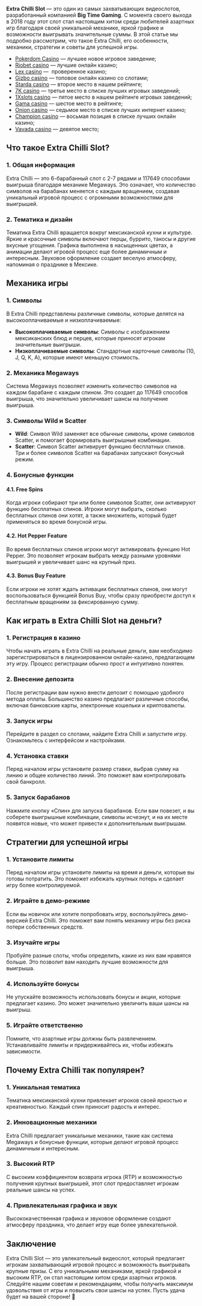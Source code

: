 **Extra Chilli Slot** — это один из самых захватывающих видеослотов, разработанный компанией **Big Time Gaming**. С момента своего выхода в 2018 году этот слот стал настоящим хитом среди любителей азартных игр благодаря своей уникальной механике, яркой графике и возможности выигрывать значительные суммы. В этой статье мы подробно рассмотрим, что такое Extra Chilli, его особенности, механики, стратегии и советы для успешной игры.

* [Pokerdom Casino](https://brandplay.link/FwVc4f) — лучшее новое игровое заведение;
* [Riobet casino](https://brandplay.link/TnjsxFvH) — лучшие онлайн казино;
* [Lex casino](https://brandplay.link/VMqNXPFs) —  проверенное казино;
* [Gizbo casino](https://brandplay.link/rvzLrVLp) — топовое онлайн казино со слотами;
* [Starda casino](https://brandplay.link/HDcDrxLk) — второе место в нашем рейтинге;
* [7K casino](https://brandplay.link/dd46bNgD) — третье место в списке лучших игровых заведений;
* [1Xslots casino](https://brandplay.link/J2ZbqMPZ) — пятое место в нашем рейтинге игровых заведений;
* [Gama casino](https://brandplay.link/RD52jZbL) — шестое место в рейтинге;
* [Onion casino](https://brandplay.link/8LcS6Djb) — седьмое место в списке лучших интернет казино;
* [Champion casino](https://temon-gter.cfd/go/9n8?p56190p303844p3509t17502) — восьмая позиция в списке лучших онлайн казино;
* [Vavada casino](https://vavadapartner.pro/?promo=75590753-cc8b-4c4a-8d71-99b7a2293439-jud\&target=register) — девятое место;

## Что такое Extra Chilli Slot?

### 1. Общая информация

Extra Chilli — это 6-барабанный слот с 2-7 рядами и 117649 способами выигрыша благодаря механике Megaways. Это означает, что количество символов на барабанах меняется с каждым вращением, создавая уникальный игровой процесс с огромными возможностями для выигрышей.

### 2. Тематика и дизайн

Тематика Extra Chilli вращается вокруг мексиканской кухни и культуре. Яркие и красочные символы включают перцы, буррито, такосы и другие вкусные угощения. Графика выполнена в насыщенных цветах, а анимации делают игровой процесс еще более динамичным и интересным. Звуковое оформление создает веселую атмосферу, напоминая о празднике в Мексике.

## Механика игры

### 1. Символы

В Extra Chilli представлены различные символы, которые делятся на высокооплачиваемые и низкоплачиваемые:

* **Высокоплачиваемые символы**: Символы с изображением мексиканских блюд и перцев, которые приносят игрокам значительные выигрыши.
* **Низкоплачиваемые символы**: Стандартные карточные символы (10, J, Q, K, A), которые имеют меньшую стоимость.

### 2. Механика Megaways

Система Megaways позволяет изменить количество символов на каждом барабане с каждым спином. Это создает до 117649 способов выигрыша, что значительно увеличивает шансы на получение выигрыша.

### 3. Символы Wild и Scatter

* **Wild**: Символ Wild заменяет все обычные символы, кроме символов Scatter, и помогает формировать выигрышные комбинации.
* **Scatter**: Символ Scatter активирует функцию бесплатных спинов. Три и более символов Scatter на барабанах запускают бонусный режим.

### 4. Бонусные функции

#### 4.1. Free Spins

Когда игроки собирают три или более символов Scatter, они активируют функцию бесплатных спинов. Игроки могут выбрать, сколько бесплатных спинов они хотят, а также множитель, который будет применяться во время бонусной игры.

#### 4.2. Hot Pepper Feature

Во время бесплатных спинов игроки могут активировать функцию Hot Pepper. Это позволяет игрокам выбрать между разными уровнями выигрышей и увеличивает шанс на крупный приз.

#### 4.3. Bonus Buy Feature

Если игроки не хотят ждать активации бесплатных спинов, они могут воспользоваться функцией Bonus Buy, чтобы сразу приобрести доступ к бесплатным вращениям за фиксированную сумму.

## Как играть в Extra Chilli Slot на деньги?

### 1. Регистрация в казино

Чтобы начать играть в Extra Chilli на реальные деньги, вам необходимо зарегистрироваться в лицензированном онлайн-казино, предлагающем эту игру. Процесс регистрации обычно прост и интуитивно понятен.

### 2. Внесение депозита

После регистрации вам нужно внести депозит с помощью удобного метода оплаты. Большинство казино предлагают различные способы, включая банковские карты, электронные кошельки и криптовалюты.

### 3. Запуск игры

Перейдите в раздел со слотами, найдите Extra Chilli и запустите игру. Ознакомьтесь с интерфейсом и настройками.

### 4. Установка ставки

Перед началом игры установите размер ставки, выбрав сумму на линию и общее количество линий. Это поможет вам контролировать свой банкролл.

### 5. Запуск барабанов

Нажмите кнопку «Спин» для запуска барабанов. Если вам повезет, и вы соберете выигрышные комбинации, символы исчезнут, и на их месте появятся новые, что может привести к дополнительным выигрышам.

## Стратегии для успешной игры

### 1. Установите лимиты

Перед началом игры установите лимиты на время и деньги, которые вы готовы потратить. Это поможет избежать крупных потерь и сделает игру более контролируемой.

### 2. Играйте в демо-режиме

Если вы новичок или хотите попробовать игру, воспользуйтесь демо-версией Extra Chilli. Это поможет вам понять механику игры без риска потери собственных средств.

### 3. Изучайте игры

Пробуйте разные слоты, чтобы определить, какие из них вам нравятся больше. Это позволит вам находить лучшие возможности для выигрыша.

### 4. Используйте бонусы

Не упускайте возможность использовать бонусы и акции, которые предлагает казино. Это может значительно увеличить ваши шансы на выигрыш.

### 5. Играйте ответственно

Помните, что азартные игры должны быть развлечением. Устанавливайте лимиты и придерживайтесь их, чтобы избежать зависимости.

## Почему Extra Chilli так популярен?

### 1. Уникальная тематика

Тематика мексиканской кухни привлекает игроков своей яркостью и креативностью. Каждый спин приносит радость и интерес.

### 2. Инновационные механики

Extra Chilli предлагает уникальные механики, такие как система Megaways и бонусные функции, которые делают игровой процесс динамичным и интересным.

### 3. Высокий RTP

С высоким коэффициентом возврата игрока (RTP) и возможностью получения крупных выигрышей, этот слот предоставляет игрокам реальные шансы на успех.

### 4. Привлекательная графика и звук

Высококачественная графика и звуковое оформление создают атмосферу праздника, что делает игру еще более увлекательной.

## Заключение

Extra Chilli Slot — это увлекательный видеослот, который предлагает игрокам захватывающий игровой процесс и возможность выигрывать крупные призы. С его уникальными механиками, яркой графикой и высоким RTP, он стал настоящим хитом среди азартных игроков. Следуйте нашим советам и рекомендациям, чтобы получить максимум удовольствия от игры и повысить свои шансы на успех. Пусть удача будет на вашей стороне! 🎉
